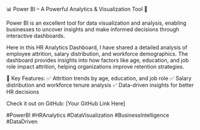📊 Power BI – A Powerful Analytics & Visualization Tool 🚀

Power BI is an excellent tool for data visualization and analysis, enabling businesses to uncover insights and make informed decisions through interactive dashboards.

Here in this HR Analytics Dashboard, I have shared a detailed analysis of employee attrition, salary distribution, and workforce demographics. The dashboard provides insights into how factors like age, education, and job role impact attrition, helping organizations improve retention strategies.

🔹 Key Features:
✅ Attrition trends by age, education, and job role
✅ Salary distribution and workforce tenure analysis
✅ Data-driven insights for better HR decisions

Check it out on GitHub: [Your GitHub Link Here]

#PowerBI #HRAnalytics #DataVisualization #BusinessIntelligence #DataDriven
